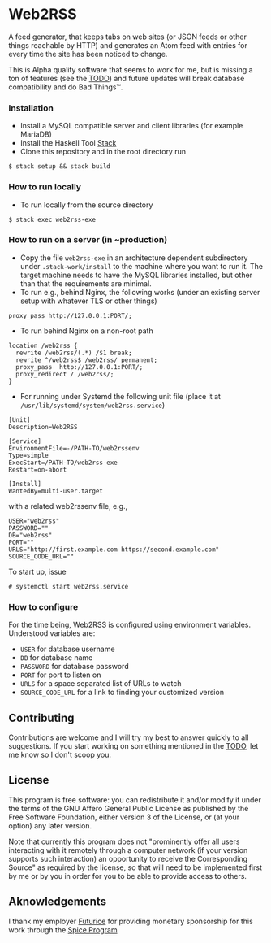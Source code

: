 Web2RSS
=======

A feed generator, that keeps tabs on web sites (or JSON feeds or other things
reachable by HTTP) and generates an Atom feed with entries for every time the
site has been noticed to change.

This is Alpha quality software that seems to work for me, but is missing a ton
of features (see the [TODO](TODO.md)) and future updates will break database
compatibility and do Bad Things™.

### Installation

* Install a MySQL compatible server and client libraries (for example MariaDB)
* Install the Haskell Tool
  [Stack](https://github.com/commercialhaskell/stack/blob/master/doc/install_and_upgrade.md)
* Clone this repository and in the root directory run

```
$ stack setup && stack build
```

### How to run locally

* To run locally from the source directory

```
$ stack exec web2rss-exe
```

### How to run on a server (in ~production)

* Copy the file `web2rss-exe` in an architecture dependent subdirectory under
  `.stack-work/install` to the machine where you want to run it. The target
  machine needs to have the MySQL libraries installed, but other than that the
  requirements are minimal.
* To run e.g., behind Nginx, the following works (under an existing server setup with whatever TLS or other things)

```
proxy_pass http://127.0.0.1:PORT/;
```

* To run behind Nginx on a non-root path

```
location /web2rss {
  rewrite /web2rss/(.*) /$1 break;
  rewrite ^/web2rss$ /web2rss/ permanent;
  proxy_pass  http://127.0.0.1:PORT/;
  proxy_redirect / /web2rss/;
}
```

* For running under Systemd the following unit file (place it at `/usr/lib/systemd/system/web2rss.service`)

```
[Unit]
Description=Web2RSS

[Service]
EnvironmentFile=-/PATH-TO/web2rssenv
Type=simple
ExecStart=/PATH-TO/web2rss-exe
Restart=on-abort

[Install]
WantedBy=multi-user.target
```

with a related web2rssenv file, e.g.,

```
USER="web2rss"
PASSWORD=""
DB="web2rss"
PORT=""
URLS="http://first.example.com https://second.example.com"
SOURCE_CODE_URL=""
```

To start up, issue

```
# systemctl start web2rss.service
```

### How to configure

For the time being, Web2RSS is configured using environment variables.
Understood variables are:

* `USER` for database username
* `DB` for database name
* `PASSWORD` for database password
* `PORT` for port to listen on
* `URLS` for a space separated list of URLs to watch
* `SOURCE_CODE_URL` for a link to finding your customized version

## Contributing

Contributions are welcome and I will try my best to answer quickly to all
suggestions. If you start working on something mentioned in the [TODO](TODO.md),
let me know so I don't scoop you.

## License

This program is free software: you can redistribute it and/or modify it under
the terms of the GNU Affero General Public License as published by the Free
Software Foundation, either version 3 of the License, or (at your option) any
later version.

Note that currently this program does not "prominently offer all users
interacting with it remotely through a computer network (if your version
supports such interaction) an opportunity to receive the Corresponding Source"
as required by the license, so that will need to be implemented first by me or
by you in order for you to be able to provide access to others.

## Aknowledgements

I thank my employer [Futurice](https://github.com/futurice/) for providing
monetary sponsorship for this work through the
[Spice Program](http://spiceprogram.org/oss-sponsorship/)
